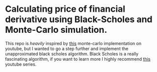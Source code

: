 # Calculating price of financial derivative using Black-Scholes and Monte-Carlo simulation. 

This repo is *heavily* inspired by [this](https://www.youtube.com/watch?v=VNdft7460Sg&) monte-carlo implementation on youtube, but I wanted to go a step further and implement the unapproximated black scholes algorithm. 
Black Scholes is a really fascinating algorithm, if you want to learn more I highly recommend [this](https://www.youtube.com/playlist?list=PLeJXxpEi4UA_WEe2LLE5DmhDdqoz_aiNR) youtube series. 